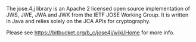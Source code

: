 The jose.4.j library is an Apache 2 licensed open source implementation of JWS, JWE, JWA and JWK from the IETF JOSE Working Group. It is written in Java and relies solely on the JCA APIs for cryptography.

Please see https://bitbucket.org/b_c/jose4j/wiki/Home for more info.

